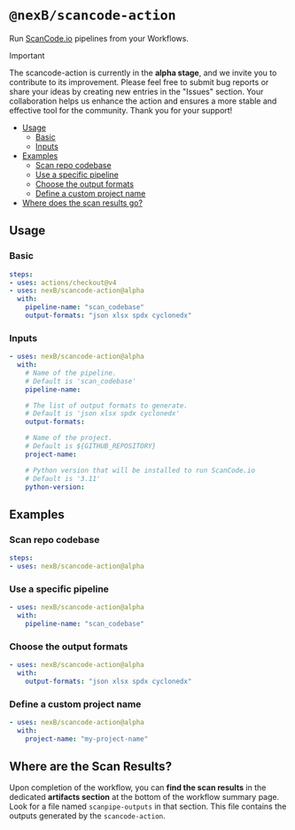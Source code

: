 # `@nexB/scancode-action`

Run [ScanCode.io](https://github.com/nexB/scancode.io) pipelines from your Workflows.

> [!IMPORTANT]
> The scancode-action is currently in the **alpha stage**, and we invite you to 
> contribute to its improvement. Please feel free to submit bug reports or share 
> your ideas by creating new entries in the "Issues" section. 
> Your collaboration helps us enhance the action and ensures a more stable and 
> effective tool for the community. 
> Thank you for your support!

- [Usage](#usage)
  - [Basic](#basic)
  - [Inputs](#inputs)
- [Examples](#examples)
  - [Scan repo codebase](#scan-repo-codebase)
  - [Use a specific pipeline](#use-a-specific-pipeline)
  - [Choose the output formats](#choose-the-output-formats)
  - [Define a custom project name](#define-a-custom-project-name)
- [Where does the scan results go?](#where-does-the-scan-results-go)

## Usage

### Basic

```yaml
steps:
- uses: actions/checkout@v4
- uses: nexB/scancode-action@alpha
  with:
    pipeline-name: "scan_codebase"
    output-formats: "json xlsx spdx cyclonedx"
```

### Inputs

```yaml
- uses: nexB/scancode-action@alpha
  with:
    # Name of the pipeline.
    # Default is 'scan_codebase'
    pipeline-name:

    # The list of output formats to generate.
    # Default is 'json xlsx spdx cyclonedx'
    output-formats:

    # Name of the project.
    # Default is ${GITHUB_REPOSITORY}
    project-name:

    # Python version that will be installed to run ScanCode.io
    # Default is '3.11'
    python-version:
```

## Examples

### Scan repo codebase

```yaml
steps:
- uses: nexB/scancode-action@alpha
```

### Use a specific pipeline

```yaml
- uses: nexB/scancode-action@alpha
  with:
    pipeline-name: "scan_codebase"
```

### Choose the output formats

```yaml
- uses: nexB/scancode-action@alpha
  with:
    output-formats: "json xlsx spdx cyclonedx"
```

### Define a custom project name

```yaml
- uses: nexB/scancode-action@alpha
  with:
    project-name: "my-project-name"
```

## Where are the Scan Results?

Upon completion of the workflow, you can **find the scan results** in the dedicated 
**artifacts section** at the bottom of the workflow summary page. 
Look for a file named `scanpipe-outputs` in that section. 
This file contains the outputs generated by the `scancode-action`.
